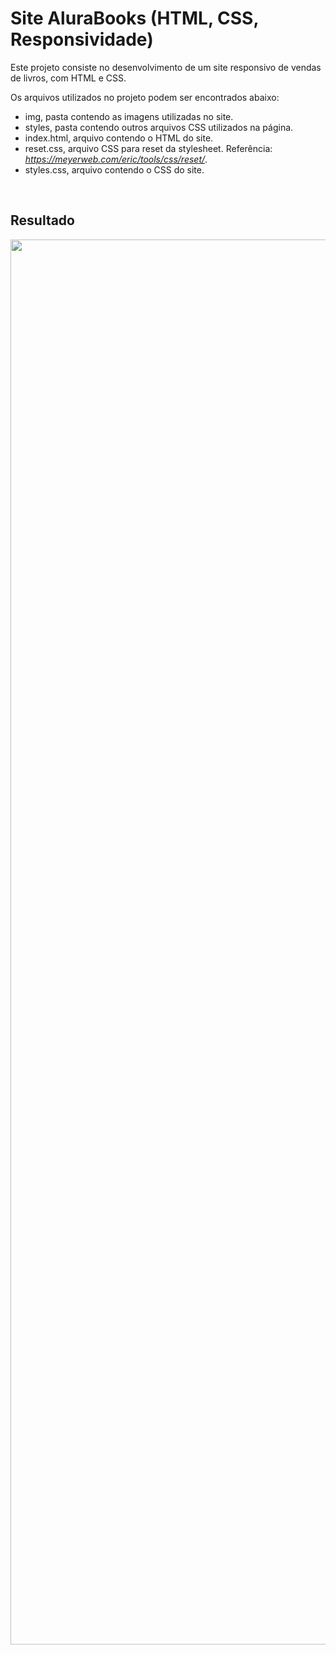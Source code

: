 <h1 dir="auto">Site AluraBooks (HTML, CSS, Responsividade)</h1>
Este projeto consiste no desenvolvimento de um site responsivo de vendas de livros, com HTML e CSS.
<p dir="auto">Os arquivos utilizados no projeto podem ser encontrados abaixo:</p>

<ul dir="auto">
 	<li>img, pasta contendo as imagens utilizadas no site.</li>
 	<li>styles, pasta contendo outros arquivos CSS utilizados na página.</li>
 	<li>index.html, arquivo contendo o HTML do site.</li>
 	<li>reset.css, arquivo CSS para reset da stylesheet. Referência: <a href="https://meyerweb.com/eric/tools/css/reset/" target="_blank" rel="nofollow noopener noreferrer"><span style="text-decoration: underline;"><em>https://meyerweb.com/eric/tools/css/reset/</em></span></a>.</li>
 	<li>styles.css, arquivo contendo o CSS do site.</li>
</ul>
&nbsp;
<h2>Resultado</h2>
<img class="aligncenter size-full wp-image-18823" src="https://www.makerzine.com.br/wp-content/uploads/2023/02/resultado_alura_book.png" alt="" width="2032" height="2248" />
